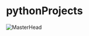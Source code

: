 # pythonProjects
![MasterHead](https://miro.medium.com/v2/resize:fit:1400/1*L2_3HJTZhbZQLXIwr0MVaQ.gif)
